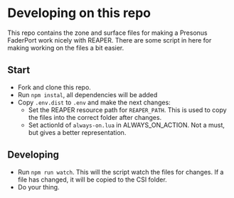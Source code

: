 # Developing on this repo

This repo contains the zone and surface files for making a Presonus FaderPort work nicely with REAPER. There are some script in here for making working on the files a bit easier.

## Start

* Fork and clone this repo. 
* Run `npm instal`, all dependencies will be added
* Copy `.env.dist` to `.env` and make the next changes:
  * Set the REAPER resource path for `REAPER_PATH`. This is used to copy the files into the correct folder after changes.
  * Set actionId of `always-on.lua` in ALWAYS_ON_ACTION. Not a must, but gives a better representation.

## Developing

* Run `npm run watch`. This will the script watch the files for changes. If a file has changed, it will be copied to the CSI folder.
* Do your thing.


